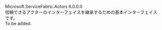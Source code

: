 <Type Name="IActor" FullName="Microsoft.ServiceFabric.Actors.IActor">
  <TypeSignature Language="C#" Value="public interface IActor" />
  <TypeSignature Language="ILAsm" Value=".class public interface auto ansi abstract IActor" />
  <TypeSignature Language="DocId" Value="T:Microsoft.ServiceFabric.Actors.IActor" />
  <TypeSignature Language="VB.NET" Value="Public Interface IActor" />
  <TypeSignature Language="F#" Value="type IActor = interface" />
  <AssemblyInfo>
    <AssemblyName>Microsoft.ServiceFabric.Actors</AssemblyName>
    <AssemblyVersion>6.0.0.0</AssemblyVersion>
  </AssemblyInfo>
  <Interfaces />
  <Docs>
    <summary>
            信頼できるアクターのインターフェイスを継承するための基本インターフェイスです。
            </summary>
    <remarks>To be added.</remarks>
  </Docs>
  <Members />
</Type>